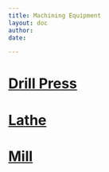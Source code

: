 ```yaml
---
title: Machining Equipment
layout: doc
author: 
date: 

---
```



# [Drill Press](drillPress)
# [Lathe](lathe)
# [Mill](mill)
